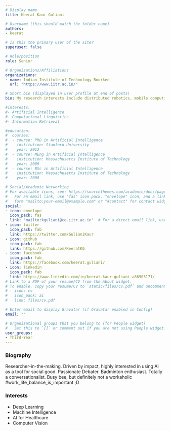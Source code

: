 ```yaml
---
# Display name
title: Keerat Kaur Guliani

# Username (this should match the folder name)
authors:
- keerat

# Is this the primary user of the site?
superuser: false

# Role/position
role: Senior

# Organizations/Affiliations
organizations:
- name: Indian Institute of Technology Roorkee
  url: "https://www.iitr.ac.in/"

# Short bio (displayed in user profile at end of posts)
bio: My research interests include distributed robotics, mobile computing and programmable matter.

#interests:
#- Artificial Intelligence
#- Computational Linguistics
#- Information Retrieval

#education:
#  courses:
#  - course: PhD in Artificial Intelligence
#    institution: Stanford University
#    year: 2012
#  - course: MEng in Artificial Intelligence
#    institution: Massachusetts Institute of Technology
#    year: 2009
#  - course: BSc in Artificial Intelligence
#    institution: Massachusetts Institute of Technology
#    year: 2008

# Social/Academic Networking
# For available icons, see: https://sourcethemes.com/academic/docs/page-builder/#icons
#   For an email link, use "fas" icon pack, "envelope" icon, and a link in the
#   form "mailto:your-email@example.com" or "#contact" for contact widget.
social:
- icon: envelope
  icon_pack: fas
  link: 'mailto:kguliani@ce.iitr.ac.in'  # For a direct email link, use "mailto:test@example.org".
- icon: twitter
  icon_pack: fab
  link: https://twitter.com/GulianiKaur
- icon: github
  icon_pack: fab
  link: https://github.com/KeeratKG
- icon: facebook
  icon_pack: fab
  link: https://facebook.com/keerat.guliani/
- icon: linkedin
  icon_pack: fab
  link: https://www.linkedin.com/in/keerat-kaur-guliani-a86903171/
# Link to a PDF of your resume/CV from the About widget.
# To enable, copy your resume/CV to `static/files/cv.pdf` and uncomment the lines below.
# - icon: cv
#   icon_pack: ai
#   link: files/cv.pdf

# Enter email to display Gravatar (if Gravatar enabled in Config)
email: ""

# Organizational groups that you belong to (for People widget)
#   Set this to `[]` or comment out if you are not using People widget.
user_groups:
- Third-Year
---
```


### Biography

Researcher-in-the-making. Driven by impact, highly interested in using AI as a tool for social good. Passionate Debater. Badminton enthusiast. Totally a conversationalist. Busy bee, but definitely not a workaholic #work_life_balance_is_important ;D

### Interests

- Deep Learning
- Machine Intelligence
- AI for Healthcare
- Computer Vision


